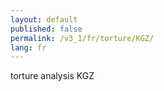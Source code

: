```yaml
---
layout: default
published: false
permalink: /v3_1/fr/torture/KGZ/
lang: fr
---
```


torture analysis KGZ
